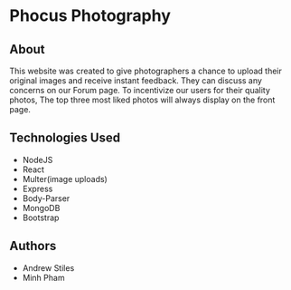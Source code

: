 # Phocus Photography

## About

This website was created to give photographers a chance to upload their original images and receive instant feedback.  They can discuss any concerns on our Forum page.  To incentivize our users for their quality photos, The top three most liked photos will always display on the front page.

## Technologies Used

- NodeJS
- React
- Multer(image uploads)
- Express
- Body-Parser
- MongoDB
- Bootstrap

## Authors

- Andrew Stiles
- Minh Pham



